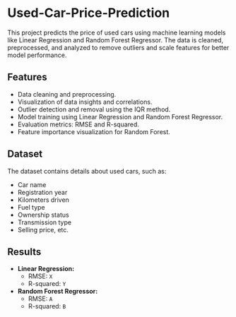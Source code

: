 # Used-Car-Price-Prediction
This project predicts the price of used cars using machine learning models like Linear Regression and Random Forest Regressor. The data is cleaned, preprocessed, and analyzed to remove outliers and scale features for better model performance.

## Features
- Data cleaning and preprocessing.
- Visualization of data insights and correlations.
- Outlier detection and removal using the IQR method.
- Model training using Linear Regression and Random Forest Regressor.
- Evaluation metrics: RMSE and R-squared.
- Feature importance visualization for Random Forest.

## Dataset
The dataset contains details about used cars, such as:
- Car name
- Registration year
- Kilometers driven
- Fuel type
- Ownership status
- Transmission type
- Selling price, etc.

## Results
- **Linear Regression:**
  - RMSE: `X`
  - R-squared: `Y`
- **Random Forest Regressor:**
  - RMSE: `A`
  - R-squared: `B`
